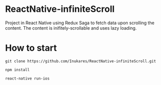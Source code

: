 # ReactNative-infiniteScroll

Project in React Native using Redux Saga to fetch data upon scrolling the content.
The content is inifitely-scrollable and uses lazy loading.

# How to start
`git clone https://github.com/Inukares/ReactNative-infiniteScroll.git`

`npm install`

`react-native run-ios`
